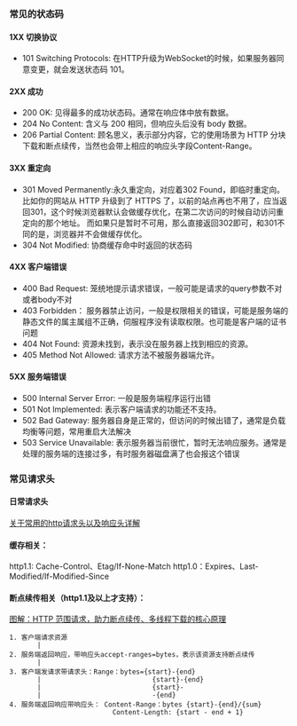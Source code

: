 ### 常见的状态码
#### 1XX 切换协议
- 101 Switching Protocols: 在HTTP升级为WebSocket的时候，如果服务器同意变更，就会发送状态码 101。

#### 2XX 成功
- 200 OK: 见得最多的成功状态码。通常在响应体中放有数据。
- 204 No Content: 含义与 200 相同，但响应头后没有 body 数据。
- 206 Partial Content: 顾名思义，表示部分内容，它的使用场景为 HTTP 分块下载和断点续传，当然也会带上相应的响应头字段Content-Range。

#### 3XX 重定向
- 301 Moved Permanently:永久重定向，对应着302 Found，即临时重定向。
比如你的网站从 HTTP 升级到了 HTTPS 了，以前的站点再也不用了，应当返回301，这个时候浏览器默认会做缓存优化，在第二次访问的时候自动访问重定向的那个地址。
而如果只是暂时不可用，那么直接返回302即可，和301不同的是，浏览器并不会做缓存优化。
- 304 Not Modified: 协商缓存命中时返回的状态码

#### 4XX 客户端错误
- 400 Bad Request: 笼统地提示请求错误，一般可能是请求的query参数不对或者body不对
- 403 Forbidden： 服务器禁止访问，一般是权限相关的错误，可能是服务端的静态文件的属主属组不正确，伺服程序没有读取权限。也可能是客户端的证书问题
- 404 Not Found: 资源未找到，表示没在服务器上找到相应的资源。
- 405 Method Not Allowed: 请求方法不被服务器端允许。

#### 5XX 服务端错误
- 500 Internal Server Error: 一般是服务端程序运行出错
- 501 Not Implemented: 表示客户端请求的功能还不支持。
- 502 Bad Gateway: 服务器自身是正常的，但访问的时候出错了，通常是负载均衡等问题，常用重启大法解决
- 503 Service Unavailable: 表示服务器当前很忙，暂时无法响应服务。通常是处理的服务端的连接过多，有时服务器磁盘满了也会报这个错误

### 常见请求头
#### 日常请求头
[关于常用的http请求头以及响应头详解](https://juejin.im/post/5c17d3cd5188250d9e604628)
#### 缓存相关：
http1.1: Cache-Control、Etag/If-None-Match
http1.0：Expires、Last-Modified/If-Modified-Since

#### 断点续传相关（http1.1及以上才支持）：
[图解：HTTP 范围请求，助力断点续传、多线程下载的核心原理](https://juejin.im/post/5b555f055188251af25700aa)
```
1. 客户端请求资源
       |
2. 服务端返回响应，带响应头accept-ranges=bytes，表示该资源支持断点续传
       |
3. 客户端发请求带请求头：Range：bytes={start}-{end}
       |                            {start}-{end}
       |                            {start}-
       |                            -{end}
4. 服务端返回响应带响应头： Content-Range：bytes {start}-{end}/{sum}
                          Content-Length: {start - end + 1}
                              
```

